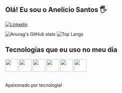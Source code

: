 ## Olá! Eu sou o Anelicio Santos 🖐️

[![Linkedin](https://img.shields.io/badge/LinkedIn-0077B5?style=for-the-badge&logo=linkedin&logoColor=white)](https://www.linkedin.com/in/anelicio-santos-947129237/)

![Anurag's GitHub stats](https://github-readme-stats.vercel.app/api?username=AnelicioDev&show_icons=true&bg_color=00000000)
![Top Langs](https://github-readme-stats.vercel.app/api/top-langs/?username=AnelicioDev&layout=compact)

## Tecnologias que eu uso no meu dia

<div style="display: inline_block">

  <img width="40" src="https://cdn.jsdelivr.net/gh/devicons/devicon@latest/icons/dart/dart-original.svg" />
  <img width="40" src="https://cdn.jsdelivr.net/gh/devicons/devicon@latest/icons/flutter/flutter-original.svg" />
  <img width="40" src="https://cdn.jsdelivr.net/gh/devicons/devicon@latest/icons/java/java-original.svg" />
  <img width="40" src="https://cdn.jsdelivr.net/gh/devicons/devicon@latest/icons/kotlin/kotlin-original.svg" />
  <img width="40" src="https://cdn.jsdelivr.net/gh/devicons/devicon@latest/icons/spring/spring-original.svg" />  
  <img width="40" src="https://cdn.jsdelivr.net/gh/devicons/devicon@latest/icons/firebase/firebase-original.svg" />
          
          
          
 
</div><br/>

Apaixonado por tecnologia!

